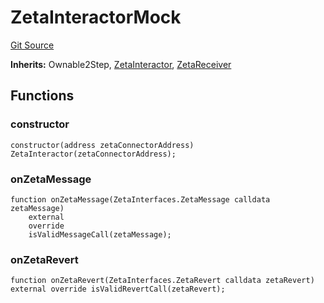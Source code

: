 # ZetaInteractorMock
[Git Source](https://github.com/zeta-chain/protocol-contracts/blob/760564b6e2ea95b8954e5fd40389cee0cb168d35/contracts/evm/testing/ZetaInteractorMock.sol)

**Inherits:**
Ownable2Step, [ZetaInteractor](/contracts/evm/tools/ZetaInteractor.sol/abstract.ZetaInteractor.md), [ZetaReceiver](/contracts/zevm/ZetaConnectorZEVM.sol/interface.ZetaReceiver.md)


## Functions
### constructor


```solidity
constructor(address zetaConnectorAddress) ZetaInteractor(zetaConnectorAddress);
```

### onZetaMessage


```solidity
function onZetaMessage(ZetaInterfaces.ZetaMessage calldata zetaMessage)
    external
    override
    isValidMessageCall(zetaMessage);
```

### onZetaRevert


```solidity
function onZetaRevert(ZetaInterfaces.ZetaRevert calldata zetaRevert) external override isValidRevertCall(zetaRevert);
```

